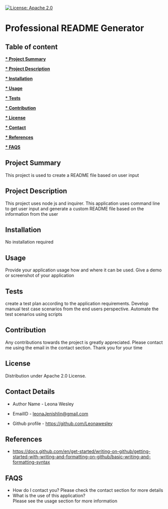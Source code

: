 [![License: Apache 2.0](https://img.shields.io/badge/License-Apache%202.0-blue.svg)](https://opensource.org/licenses/Apache-2.0)

# **Professional README Generator**
 
## Table of content

**[*  Project Summary](#heading--1)**

**[*  Project Description](#heading--2)**

**[*  Installation](#heading--3)**

**[*  Usage](#heading--4)**

**[*  Tests](#heading--5)**

**[*  Contribution](#heading--6)**

**[*  License](#heading--7)**

**[*  Contact](#heading--8)**

**[*  References](#heading--9)**

**[*  FAQS](#heading--10)**

<div id="heading--1"/>

## Project Summary
            
This project is used to create a README file based on user input

<div id="heading--2"/>

## Project Description

This project uses node js and inquirer. This application uses command line to get user input and generate a custom README file based on the information from the user

<div id="heading--3"/>

## Installation

No installation required

<div id="heading--4"/>

## Usage

Provide your application usage how and where it can be used. Give a demo or screenshot of your application

<div id="heading--5"/>

## Tests

create a test plan according to the application requirements. Develop manual test case scenarios from the end users perspective. Automate the test scenarios using scripts

<div id="heading--6"/>

## Contribution

Any contributions towards the project is greatly appreciated. Please contact me using the email in the contact section. Thank you for your time

<div id="heading--7"/>

## License

Distribution under Apache 2.0 License. 

<div id="heading--8"/>

## Contact Details

* Author Name - Leona Wesley

* EmailID - leonaJenishlin@gmail.com

* Github profile - https://github.com/Leonawesley

<div id="heading--9"/>

## References

* https://docs.github.com/en/get-started/writing-on-github/getting-started-with-writing-and-formatting-on-github/basic-writing-and-formatting-syntax

<div id="heading--10"/>

## FAQS

- How do I contact you? 
 Please check the contact section for more details
 - What is the use of this application?  
  Please see the usage section for more information


